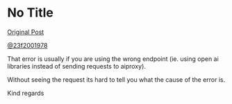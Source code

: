 # No Title

[Original Post](https://discourse.onlinedegree.iitm.ac.in/t/164277/155)

<p><a class="mention" href="/u/23f2001978">@23f2001978</a></p>
<p>That error is usually if you are using the wrong endpoint (ie. using open ai libraries instead of sending requests to aiproxy).</p>
<p>Without seeing the request its hard to tell you what the cause of the error is.</p>
<p>Kind regards</p>